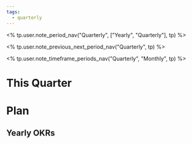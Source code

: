 ```yaml
---
tags:
  - quarterly
---
```

<% tp.user.note_period_nav("Quarterly", ["Yearly", "Quarterly"], tp) %>

<% tp.user.note_previous_next_period_nav("Quarterly", tp) %>

<% tp.user.note_timeframe_periods_nav("Quarterly", "Monthly", tp) %>

# This Quarter

# Plan

## Yearly OKRs

